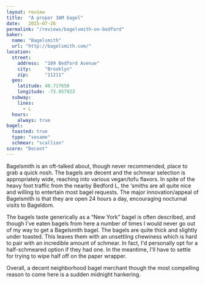 ```yaml
---
layout: review
title:  "A proper 3AM bagel"
date:   2015-07-26
permalink: "/reviews/bagelsmith-on-bedford"
baker:
  name: "Bagelsmith"
  url: "http://bagelsmith.com/"
location:
  street:
    address:  "189 Bedford Avenue"
    city:     "Brooklyn"
    zip:      "11211"
  geo:
    latitude: 40.717650
    longitude: -73.957923
  subway:
    lines:
      - L
  hours:
    always: true
bagel:
  toasted: true
  type: "sesame"
  schmear: "scallion"
score: "Decent"
---
```


Bagelsmith is an oft-talked about, though never recommended, place to grab a quick nosh. The bagels are decent and the schmear selection is appropriately wide, reaching into various vegan/tofu flavors. In spite of the heavy foot traffic from the nearby Bedford L, the ‘smiths are all quite nice and willing to entertain most bagel requests. The major innovation/appeal of Bagelsmith is that they are open 24 hours a day, encouraging nocturnal visits to Bageldom.

The bagels taste generically as a “New York” bagel is often described, and though I’ve eaten bagels from here a number of times I would never go out of my way to get a Bagelsmith bagel. The bagels are quite thick and slightly under toasted. This leaves them with an unsettling chewiness which is hard to pair with an incredible amount of schmear. In fact, I'd personally opt for a half-schmeared option if they had one. In the meantime, I'll have to settle for trying to wipe half off on the paper wrapper.

Overall, a decent neighborhood bagel merchant though the most compelling reason to come here is a sudden midnight hankering.
